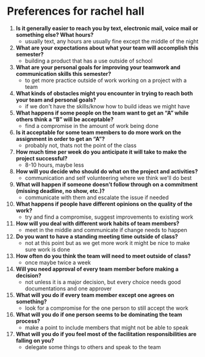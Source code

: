 # Preferences for rachel hall

1. __Is it generally easier to reach you by text, electronic mail, voice mail or something else?  What hours?__ 
   * usually text, any hours are usually fine except the middle of the night
1. __What are your expectations about what your team will accomplish this semester?__ 
   * building a product that has a use outside of school 
1. __What are your personal goals for improving your teamwork and communication skills this semester?__ 
   * to get more practice outside of work working on a project with a team 
1. __What kinds of obstacles might you encounter in trying to reach both your team and personal goals?__ 
   * if we don't have the skills/know how to build ideas we might have 
1. __What happens if some people on the team want to get an “A” while others think a “B” will be acceptable?__ 
   * find a compromise in the amount of work being done
1. __Is it acceptable for some team members to do more work on the assignment in order to get an “A”?__ 
   * probably not, thats not the point of the class
1. __How much time per week do you anticipate it will take to make the project successful?__ 
   * 8-10 hours, maybe less
1. __How will you decide who should do what on the project and activities?__ 
   * communication and self volunteering where we think we'll do best 
1. __What will happen if someone doesn’t follow through on a commitment (missing deadline, no show, etc.)?__ 
   * communicate with them and escalate the issue if needed
1. __What happens if people have different opinions on the quality of the work?__ 
   * try and find a compromise, suggest improvements to existing work
1. __How will you deal with different work habits of team members?__ 
   * meet in the middle and communicate if change needs to happen 
1. __Do you want to have a standing meeting time outside of class?__ 
   * not at this point but as we get more work it might be nice to make sure work is done 
1. __How often do you think the team will need to meet outside of class?__ 
   * once maybe twice a week
1. __Will you need approval of every team member before making a decision?__ 
   * not unless it is a major decision, but every choice needs good documentations and one approver
1. __What will you do if every team member except one agrees on something?__ 
   * look for a compromise for the one person to still accept the work
1. __What will you do if one person seems to be dominating the team process?__ 
   * make a point to include members that might not be able to speak 
1. __What will you do if you feel most of the facilitation responsibilities are falling on you?__ 
   * delegate some things to others and speak to the team
